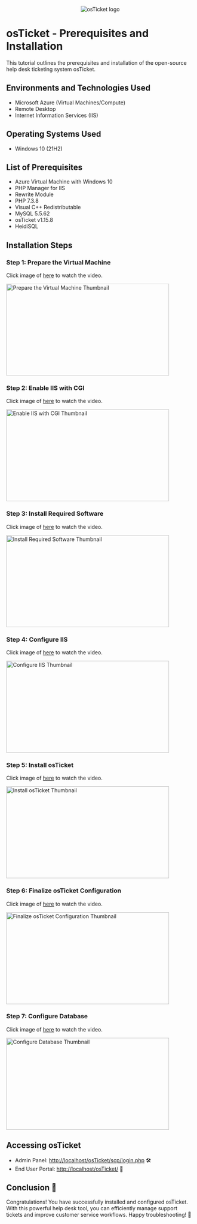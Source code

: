 <p align="center">
<img src="https://i.imgur.com/Clzj7Xs.png" alt="osTicket logo"/>
</p>

<h1>osTicket - Prerequisites and Installation</h1>
<p>This tutorial outlines the prerequisites and installation of the open-source help desk ticketing system osTicket.</p>

<h2>Environments and Technologies Used</h2>
<ul>
  <li>Microsoft Azure (Virtual Machines/Compute)</li>
  <li>Remote Desktop</li>
  <li>Internet Information Services (IIS)</li>
</ul>

<h2>Operating Systems Used</h2>
<ul>
  <li>Windows 10 (21H2)</li>
</ul>

<h2>List of Prerequisites</h2>
<ul>
  <li>Azure Virtual Machine with Windows 10</li>
  <li>PHP Manager for IIS</li>
  <li>Rewrite Module</li>
  <li>PHP 7.3.8</li>
  <li>Visual C++ Redistributable</li>
  <li>MySQL 5.5.62</li>
  <li>osTicket v1.15.8</li>
  <li>HeidiSQL</li>
</ul>

<h2>Installation Steps</h2>

### Step 1: Prepare the Virtual Machine
<p>
Click image of <a href="https://www.youtube.com/watch?v=joWKatENCsM" target="_blank">here</a> to watch the video.
</p>
<a href="https://www.youtube.com/watch?v=joWKatENCsM" target="_blank">
    <img src="https://img.youtube.com/vi/joWKatENCsM/hqdefault.jpg" alt="Prepare the Virtual Machine Thumbnail" style="width:436px; height:245px;">
</a>

### Step 2: Enable IIS with CGI
<p>
Click image of <a href="https://www.youtube.com/watch?v=QGpSbkNHU64" target="_blank">here</a> to watch the video.
</p>
<a href="https://www.youtube.com/watch?v=QGpSbkNHU64" target="_blank">
    <img src="https://img.youtube.com/vi/QGpSbkNHU64/hqdefault.jpg" alt="Enable IIS with CGI Thumbnail" style="width:436px; height:245px;">
</a>

### Step 3: Install Required Software
<p>
Click image of <a href="https://www.youtube.com/watch?v=XW3_hLmNqw4" target="_blank">here</a> to watch the video.
</p>
<a href="https://www.youtube.com/watch?v=XW3_hLmNqw4" target="_blank">
    <img src="https://img.youtube.com/vi/XW3_hLmNqw4/hqdefault.jpg" alt="Install Required Software Thumbnail" style="width:436px; height:245px;">
</a>

### Step 4: Configure IIS
<p>
Click image of <a href="https://www.youtube.com/watch?v=8Af_7j-RluA" target="_blank">here</a> to watch the video.
</p>
<a href="https://www.youtube.com/watch?v=8Af_7j-RluA" target="_blank">
    <img src="https://img.youtube.com/vi/8Af_7j-RluA/hqdefault.jpg" alt="Configure IIS Thumbnail" style="width:436px; height:245px;">
</a>

### Step 5: Install osTicket
<p>
Click image of <a href="https://www.youtube.com/watch?v=YOsfQ_rJHeg" target="_blank">here</a> to watch the video.
</p>
<a href="https://www.youtube.com/watch?v=YOsfQ_rJHeg" target="_blank">
    <img src="https://img.youtube.com/vi/YOsfQ_rJHeg/hqdefault.jpg" alt="Install osTicket Thumbnail" style="width:436px; height:245px;">
</a>

### Step 6: Finalize osTicket Configuration
<p>
Click image of <a href="https://www.youtube.com/watch?v=7MyEU8pb7wk" target="_blank">here</a> to watch the video.
</p>
<a href="https://www.youtube.com/watch?v=7MyEU8pb7wk" target="_blank">
    <img src="https://img.youtube.com/vi/7MyEU8pb7wk/hqdefault.jpg" alt="Finalize osTicket Configuration Thumbnail" style="width:436px; height:245px;">
</a>

### Step 7: Configure Database
<p>
Click image of <a href="https://www.youtube.com/watch?v=17qpEZ-EeKY" target="_blank">here</a> to watch the video.
</p>
<a href="https://www.youtube.com/watch?v=17qpEZ-EeKY" target="_blank">
    <img src="https://img.youtube.com/vi/17qpEZ-EeKY/hqdefault.jpg" alt="Configure Database Thumbnail" style="width:436px; height:245px;">
</a>

<h2>Accessing osTicket</h2>
<ul>
  <li>Admin Panel: <a href="http://localhost/osTicket/scp/login.php" target="_blank">http://localhost/osTicket/scp/login.php</a> 🛠️</li>
  <li>End User Portal: <a href="http://localhost/osTicket/" target="_blank">http://localhost/osTicket/</a> 🌟</li>
</ul>

<h2>Conclusion 🎉</h2>
<p>
Congratulations! You have successfully installed and configured osTicket. With this powerful help desk tool, you can efficiently manage support tickets and improve customer service workflows. Happy troubleshooting! 🚀
</p>
